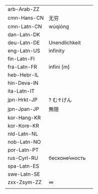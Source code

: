 | | | |
|-|-|-|
| arb-Arab-ZZ |  |  |
| cmn-Hans-CN | 无穷 |  |
| cmn-Latn-CN | wúqióng |  |
| dan-Latn-DK |  |  |
| deu-Latn-DE | Unendlichkeit |  |
| eng-Latn-US | infinity |  |
| fin-Latn-FI |  |  |
| fra-Latn-FR | infini [m] |  |
| heb-Hebr-IL |  |  |
| hin-Deva-IN |  |  |
| ita-Latn-IT |  |  |
| jpn-Hrkt-JP | ? む↑げん |  |
| jpn-Jpan-JP | 無限 |  |
| kor-Hang-KR |  |  |
| kor-Kore-KR |  |  |
| nld-Latn-NL |  |  |
| nob-Latn-NO |  |  |
| por-Latn-PT |  |  |
| rus-Cyrl-RU | бесконе́чность |  |
| spa-Latn-ES |  |  |
| swe-Latn-SE |  |  |
| zxx-Zsym-ZZ | ∞ |  |
|  |  |  |
